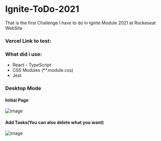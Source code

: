 # Ignite-ToDo-2021

 That is the first Challenge I have to do in Ignite Module 2021 at Rockeseat WebSite

### Vercel Link to test: 

 ### What did i use:
 - React - TypeScript
 - CSS Modules (**.module.css)
 - Jest
 
 ### Desktop Mode
 
 #### Initial Page
 ![image](https://user-images.githubusercontent.com/62482908/176313930-5098ddc9-88d4-424c-8f83-313b803c32a5.png)

#### Add Tasks(You can also delete what you want)
![image](https://user-images.githubusercontent.com/62482908/176313996-886b8a1e-c070-4135-bdc8-98fb6a7b019e.png)
